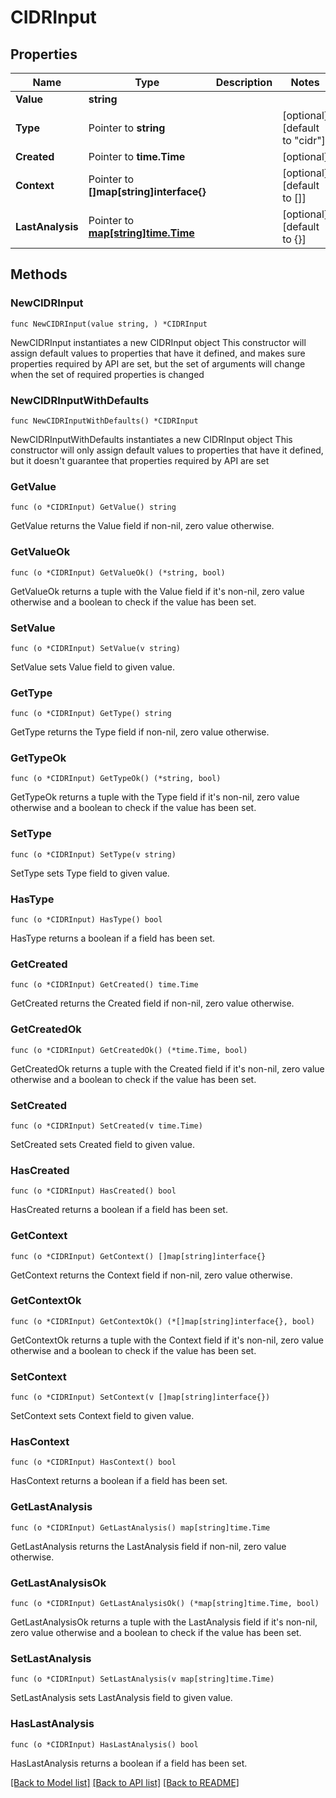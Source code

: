 # CIDRInput

## Properties

Name | Type | Description | Notes
------------ | ------------- | ------------- | -------------
**Value** | **string** |  | 
**Type** | Pointer to **string** |  | [optional] [default to "cidr"]
**Created** | Pointer to **time.Time** |  | [optional] 
**Context** | Pointer to **[]map[string]interface{}** |  | [optional] [default to []]
**LastAnalysis** | Pointer to [**map[string]time.Time**](time.Time.md) |  | [optional] [default to {}]

## Methods

### NewCIDRInput

`func NewCIDRInput(value string, ) *CIDRInput`

NewCIDRInput instantiates a new CIDRInput object
This constructor will assign default values to properties that have it defined,
and makes sure properties required by API are set, but the set of arguments
will change when the set of required properties is changed

### NewCIDRInputWithDefaults

`func NewCIDRInputWithDefaults() *CIDRInput`

NewCIDRInputWithDefaults instantiates a new CIDRInput object
This constructor will only assign default values to properties that have it defined,
but it doesn't guarantee that properties required by API are set

### GetValue

`func (o *CIDRInput) GetValue() string`

GetValue returns the Value field if non-nil, zero value otherwise.

### GetValueOk

`func (o *CIDRInput) GetValueOk() (*string, bool)`

GetValueOk returns a tuple with the Value field if it's non-nil, zero value otherwise
and a boolean to check if the value has been set.

### SetValue

`func (o *CIDRInput) SetValue(v string)`

SetValue sets Value field to given value.


### GetType

`func (o *CIDRInput) GetType() string`

GetType returns the Type field if non-nil, zero value otherwise.

### GetTypeOk

`func (o *CIDRInput) GetTypeOk() (*string, bool)`

GetTypeOk returns a tuple with the Type field if it's non-nil, zero value otherwise
and a boolean to check if the value has been set.

### SetType

`func (o *CIDRInput) SetType(v string)`

SetType sets Type field to given value.

### HasType

`func (o *CIDRInput) HasType() bool`

HasType returns a boolean if a field has been set.

### GetCreated

`func (o *CIDRInput) GetCreated() time.Time`

GetCreated returns the Created field if non-nil, zero value otherwise.

### GetCreatedOk

`func (o *CIDRInput) GetCreatedOk() (*time.Time, bool)`

GetCreatedOk returns a tuple with the Created field if it's non-nil, zero value otherwise
and a boolean to check if the value has been set.

### SetCreated

`func (o *CIDRInput) SetCreated(v time.Time)`

SetCreated sets Created field to given value.

### HasCreated

`func (o *CIDRInput) HasCreated() bool`

HasCreated returns a boolean if a field has been set.

### GetContext

`func (o *CIDRInput) GetContext() []map[string]interface{}`

GetContext returns the Context field if non-nil, zero value otherwise.

### GetContextOk

`func (o *CIDRInput) GetContextOk() (*[]map[string]interface{}, bool)`

GetContextOk returns a tuple with the Context field if it's non-nil, zero value otherwise
and a boolean to check if the value has been set.

### SetContext

`func (o *CIDRInput) SetContext(v []map[string]interface{})`

SetContext sets Context field to given value.

### HasContext

`func (o *CIDRInput) HasContext() bool`

HasContext returns a boolean if a field has been set.

### GetLastAnalysis

`func (o *CIDRInput) GetLastAnalysis() map[string]time.Time`

GetLastAnalysis returns the LastAnalysis field if non-nil, zero value otherwise.

### GetLastAnalysisOk

`func (o *CIDRInput) GetLastAnalysisOk() (*map[string]time.Time, bool)`

GetLastAnalysisOk returns a tuple with the LastAnalysis field if it's non-nil, zero value otherwise
and a boolean to check if the value has been set.

### SetLastAnalysis

`func (o *CIDRInput) SetLastAnalysis(v map[string]time.Time)`

SetLastAnalysis sets LastAnalysis field to given value.

### HasLastAnalysis

`func (o *CIDRInput) HasLastAnalysis() bool`

HasLastAnalysis returns a boolean if a field has been set.


[[Back to Model list]](../README.md#documentation-for-models) [[Back to API list]](../README.md#documentation-for-api-endpoints) [[Back to README]](../README.md)



